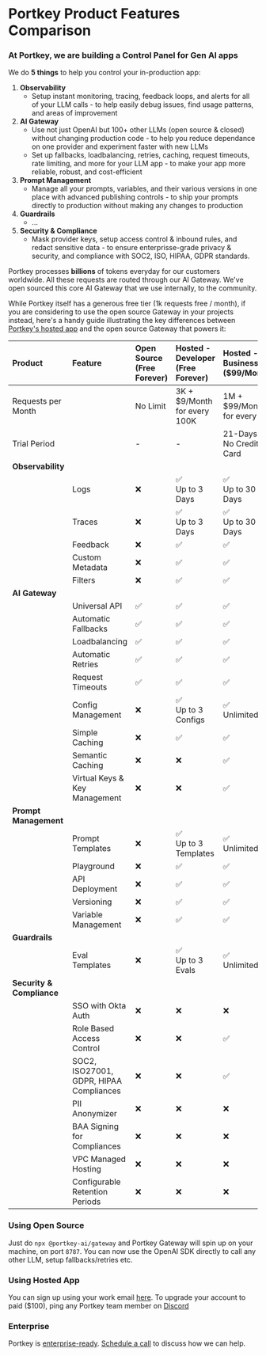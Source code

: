 # Portkey Product Features Comparison

### At Portkey, we are building a Control Panel for Gen AI apps

We do **5 things** to help you control your in-production app:
1. **Observability**
    * Setup instant monitoring, tracing, feedback loops, and alerts for all of your LLM calls - to help easily debug issues, find usage patterns, and areas of improvement
3. **AI Gateway**
    * Use not just OpenAI but 100+ other LLMs (open source & closed) without changing production code - to help you reduce dependance on one provider and experiment faster with new LLMs
    * Set up fallbacks, loadbalancing, retries, caching, request timeouts, rate limiting, and more for your LLM app - to make your app more reliable, robust, and cost-efficient
3. **Prompt Management**
    * Manage all your prompts, variables, and their various versions in one place with advanced publishing controls - to ship your prompts directly to production without making any changes to production
4. **Guardrails**
   * ...
5. **Security & Compliance**
   * Mask provider keys, setup access control & inbound rules, and redact sensitive data - to ensure enterprisse-grade privacy & security, and compliance with SOC2, ISO, HIPAA, GDPR standards.

Portkey processes **billions** of tokens everyday for our customers worldwide. All these requests are routed through our AI Gateway. We've open sourced this core AI Gateway that we use internally, to the community. 

While Portkey itself has a generous free tier (1k requests free / month), if you are considering to use the open source Gateway in your projects instead, here's a handy guide illustrating the key differences between [Portkey's hosted app](https://app.portkey.ai/) and the open source Gateway that powers it:

| Product | Feature | Open Source <br>(Free Forever) | Hosted - Developer<br>(Free Forever) | Hosted - Business<br>($99/Month) | Enterprise <br>(On-Prem) |
| :- | :- | :- | :- | :- | :- |
| Requests per Month |  | No Limit | 3K + $9/Month<br>for every 100K | 1M + $99/Month<br>for every 1M | Unlimited |
| Trial Period | | - | - | 21-Days<br>No Credit Card | 2-Months<br>Money Back | 
| **Observability** | | | |
| | Logs | ❌ | ✅ <br>Up to 3 Days | ✅ <br>Up to 30 Days | ✅ <br>Unlimited |
| | Traces | ❌ | ✅  <br>Up to 3 Days | ✅ <br>Up to 30 Days | ✅ <br>Unlimited |
| | Feedback | ❌ | ✅  | ✅ | ✅ |
| | Custom Metadata | ❌ | ✅  | ✅ | ✅ |
| | Filters | ❌ | ✅  | ✅ | ✅ |
| **AI Gateway** | | | |
| | Universal API | ✅ | ✅  | ✅ | ✅ |
| | Automatic Fallbacks | ✅ | ✅  | ✅ | ✅ |
| | Loadbalancing | ✅ | ✅  | ✅ | ✅ |
| | Automatic Retries | ✅ | ✅  | ✅ | ✅ |
| | Request Timeouts | ✅ | ✅  | ✅ | ✅ |
| | Config Management | ❌ | ✅ <br>Up to 3 Configs | ✅ <br>Unlimited | ✅ <br>Unlimited |
| | Simple Caching | ❌ | ✅ | ✅ | ✅ |
| | Semantic Caching | ❌ | ❌ | ✅ | ✅ |
| | Virtual Keys & Key Management | ❌ | ❌ | ✅ | ✅ |
| **Prompt Management** | | | |
| | Prompt Templates | ❌ | ✅ <br>Up to 3 Templates | ✅ <br>Unlimited | ✅ <br>Unlimited |
| | Playground | ❌ | ✅ | ✅ | ✅ |
| | API Deployment | ❌ | ✅ | ✅ | ✅ |
| | Versioning | ❌ | ✅ | ✅ | ✅ |
| | Variable Management | ❌ | ✅  | ✅ | ✅ |
| **Guardrails** | | | |
| | Eval Templates | ❌ | ✅ <br>Up to 3 Evals | ✅ <br> Unlimited | ✅ <br> Unlimited |
| **Security & Compliance** | | | |
| | SSO with Okta Auth | ❌ | ❌ | ❌ | ✅ |
| | Role Based<br>Access Control | ❌ | ❌ | ✅ | ✅ |
| | SOC2, ISO27001,<br>GDPR, HIPAA Compliances | ❌ | ❌ | ✅ | ✅ |
| | PII Anonymizer | ❌ | ❌ | ❌ | ✅ |
| | BAA Signing<br>for Compliances | ❌ | ❌ | ❌ | ✅ |
| | VPC Managed Hosting | ❌ | ❌ | ❌ | ✅ |
| | Configurable Retention<br>Periods | ❌ | ❌ | ❌ | ✅ |

### Using Open Source
Just do `npx @portkey-ai/gateway` and Portkey Gateway will spin up on your machine, on port `8787`. You can now use the OpenAI SDK directly to call any other LLM, setup fallbacks/retries etc.

### Using Hosted App
You can sign up using your work email [here](https://app.portkey.ai/). To upgrade your account to paid ($100), ping any Portkey team member on [Discord](https://portkey.ai/community)

### Enterprise
Portkey is [enterprise-ready](https://saasboomi.org/postman-postbot-gen-ai-case-study/). [Schedule a call](https://calendly.com/rohit-portkey/enterprise-demo) to discuss how we can help.
